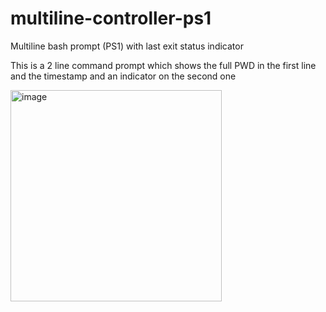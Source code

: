 # multiline-controller-ps1
Multiline bash prompt (PS1) with last exit status indicator

This is a 2 line command prompt which shows the full PWD in the first line and the timestamp and an indicator on the second one

<img width="338" alt="image" src="https://github.com/Libeccio84/multiline-controller-ps1/assets/23318355/c4ed877c-53b7-4fa3-9360-1e0a9b6f055d">
